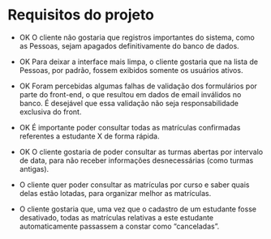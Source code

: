 # Requisitos do projeto

- OK O cliente não gostaria que registros importantes do sistema, como as Pessoas, sejam apagados definitivamente do banco de dados.

- OK Para deixar a interface mais limpa, o cliente gostaria que na lista de Pessoas, por padrão, fossem exibidos somente os usuários ativos.

- OK Foram percebidas algumas falhas de validação dos formulários por parte do front-end, o que resultou em dados de email inválidos no banco. É desejável que essa validação não seja responsabilidade exclusiva do front.

- OK É importante poder consultar todas as matrículas confirmadas referentes a estudante X de forma rápida.

- OK O cliente gostaria de poder consultar as turmas abertas por intervalo de data, para não receber informações desnecessárias (como turmas antigas).

- O cliente quer poder consultar as matrículas por curso e saber quais delas estão lotadas, para organizar melhor as matrículas.

- O cliente gostaria que, uma vez que o cadastro de um estudante fosse desativado, todas as matrículas relativas a este estudante automaticamente passassem a constar como “canceladas”.
